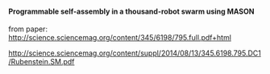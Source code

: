 #### Programmable self-assembly in a thousand-robot swarm using MASON

from paper: http://science.sciencemag.org/content/345/6198/795.full.pdf+html

           
 http://science.sciencemag.org/content/suppl/2014/08/13/345.6198.795.DC1/Rubenstein.SM.pdf
